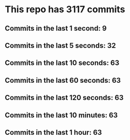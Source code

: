 # This repo has 3117 commits

## Commits in the last 1 second: 9
## Commits in the last 5 seconds: 32
## Commits in the last 10 seconds: 63
## Commits in the last 60 seconds: 63
## Commits in the last 120 seconds: 63
## Commits in the last 10 minutes: 63
## Commits in the last 1 hour: 63

